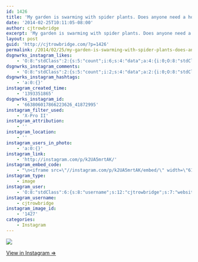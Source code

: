 ```yaml
---
id: 1426
title: 'My garden is swarming with spider plants. Does anyone need a house plant? Theyre probably the best house plant you can have, according to nasa. They remove more contaminants from the air than any other plant which is nontoxic. Good for pets and freezies to a good home!'
date: '2014-02-25T10:11:05-08:00'
author: cjtrowbridge
excerpt: 'My garden is swarming with spider plants. Does anyone need a house plant? Theyre probably the best house plant you can have, according to nasa. They remove more contaminants from the air than any other plant which is nontoxic. Good for pets and freezies to a good home!'
layout: post
guid: 'http://cjtrowbridge.com/?p=1426'
permalink: /2014/02/25/my-garden-is-swarming-with-spider-plants-does-anyone-need-a-house-plant-theyre-probably-the-best-house-plant-you-can-have-according-to-nasa-they-remove-more-contaminants-from-the-air-than-any-othe/
dsgnwrks_instagram_likes:
    - 'O:8:"stdClass":2:{s:5:"count";i:6;s:4:"data";a:4:{i:0;O:8:"stdClass":4:{s:8:"username";s:8:"amenle89";s:15:"profile_picture";s:106:"https://igcdn-photos-g-a.akamaihd.net/hphotos-ak-xfa1/t51.2885-19/10454086_789813751049526_800898144_a.jpg";s:2:"id";s:9:"215996395";s:9:"full_name";s:12:"Alyssa Menle";}i:1;O:8:"stdClass":4:{s:8:"username";s:11:"tealaalvord";s:15:"profile_picture";s:83:"https://instagramimages-a.akamaihd.net/profiles/profile_5473565_75sq_1367825051.jpg";s:2:"id";s:7:"5473565";s:9:"full_name";s:12:"Teala Alvord";}i:2;O:8:"stdClass":4:{s:8:"username";s:6:"keixpi";s:15:"profile_picture";s:84:"https://instagramimages-a.akamaihd.net/profiles/profile_35249518_75sq_1392320329.jpg";s:2:"id";s:8:"35249518";s:9:"full_name";s:12:"Keith Pineda";}i:3;O:8:"stdClass":4:{s:8:"username";s:8:"domsauce";s:15:"profile_picture";s:106:"https://igcdn-photos-f-a.akamaihd.net/hphotos-ak-xfa1/t51.2885-19/10748200_590475017746197_203154992_a.jpg";s:2:"id";s:9:"179889911";s:9:"full_name";s:13:"Dommy Johnson";}}}'
dsgnwrks_instagram_comments:
    - 'O:8:"stdClass":2:{s:5:"count";i:2;s:4:"data";a:2:{i:0;O:8:"stdClass":4:{s:12:"created_time";s:10:"1393390519";s:4:"text";s:59:"Yes!!! I will take some!!! I can come tomorrow after work!!";s:4:"from";O:8:"stdClass":4:{s:8:"username";s:11:"tealaalvord";s:15:"profile_picture";s:83:"https://instagramimages-a.akamaihd.net/profiles/profile_5473565_75sq_1367825051.jpg";s:2:"id";s:7:"5473565";s:9:"full_name";s:12:"Teala Alvord";}s:2:"id";s:18:"664130270666871319";}i:1;O:8:"stdClass":4:{s:12:"created_time";s:10:"1393462888";s:4:"text";s:34:"I live in sacramento right now lol";s:4:"from";O:8:"stdClass":4:{s:8:"username";s:12:"cjtrowbridge";s:15:"profile_picture";s:103:"https://igcdn-photos-f-a.akamaihd.net/hphotos-ak-xpa1/t51.2885-19/925559_452430704897917_67836701_a.jpg";s:2:"id";s:8:"41872995";s:9:"full_name";s:13:"CJ Trowbridge";}s:2:"id";s:18:"664737346879410449";}}}'
dsgnwrks_instagram_hashtags:
    - 'a:0:{}'
instagram_created_time:
    - '1393351865'
dsgnwrks_instagram_id:
    - '663806017866223626_41872995'
instagram_filter_used:
    - 'X-Pro II'
instagram_attribution:
    - ''
instagram_location:
    - ''
instagram_users_in_photo:
    - 'a:0:{}'
instagram_link:
    - 'http://instagram.com/p/k2UA5mrtAK/'
instagram_embed_code:
    - "\n<iframe src=\"//instagram.com/p/k2UA5mrtAK/embed/\" width=\"612\" height=\"710\" frameborder=\"0\" scrolling=\"no\" allowtransparency=\"true\"></iframe>\n"
instagram_type:
    - image
instagram_user:
    - 'O:8:"stdClass":6:{s:8:"username";s:12:"cjtrowbridge";s:7:"website";s:0:"";s:15:"profile_picture";s:103:"https://igcdn-photos-f-a.akamaihd.net/hphotos-ak-xpa1/t51.2885-19/925559_452430704897917_67836701_a.jpg";s:9:"full_name";s:13:"CJ Trowbridge";s:3:"bio";s:0:"";s:2:"id";s:8:"41872995";}'
instagram_username:
    - cjtrowbridge
instagram_image_id:
    - '1427'
categories:
    - Instagram
---
```


[![](http://blog.cjtrowbridge.com/wp-content/uploads/2014/02/1742445_1374319479507897_199397996_n.jpg)](http://instagram.com/p/k2UA5mrtAK/)

[View in Instagram ⇒](http://instagram.com/p/k2UA5mrtAK/)
